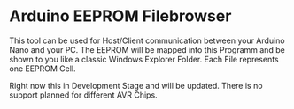 # Arduino EEPROM Filebrowser

This tool can be used for Host/Client communication between your Arduino Nano and your PC.
The EEPROM will be mapped into this Programm and be shown to you like a classic Windows Explorer Folder.
Each File represents one EEPROM Cell.

Right now this in Development Stage and will be updated. 
There is no support planned for different AVR Chips. 
